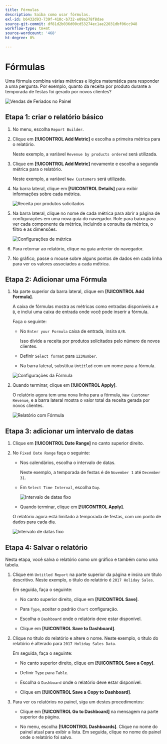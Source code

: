```yaml
---
title: Fórmulas
description: Saiba como usar fórmulas.
exl-id: b6432d93-739f-410c-b732-e09a278f8dae
source-git-commit: df81d2b036d00cd53274ec1ae22031dbf06cc948
workflow-type: tm+mt
source-wordcount: '468'
ht-degree: 0%

---
```


# Fórmulas

Uma fórmula combina várias métricas e lógica matemática para responder a uma pergunta. Por exemplo, quanto da receita por produto durante a temporada de festas foi gerado por novos clientes?

![Vendas de Feriados no Painel](../../assets/magento-bi-report-builder-revenue-by-products-formula-report-holiday-sales-dashboard.png)

## Etapa 1: criar o relatório básico

1. No menu, escolha `Report Builder`.

1. Clique em **[!UICONTROL Add Metric]** e escolha a primeira métrica para o relatório.

   Neste exemplo, a variável `Revenue by products ordered` será utilizada.

1. Clique em **[!UICONTROL Add Metric]** novamente e escolha a segunda métrica para o relatório.

   Neste exemplo, a variável `New Customers` será utilizada.

1. Na barra lateral, clique em **[!UICONTROL Details]** para exibir informações sobre cada métrica.

   ![Receita por produtos solicitados](../../assets/magento-bi-report-builder-revenue-by-products.png)

1. Na barra lateral, clique no nome de cada métrica para abrir a página de configurações em uma nova guia do navegador. Role para baixo para ver cada componente da métrica, incluindo a consulta da métrica, o filtro e as dimensões.

   ![Configurações de métrica](../../assets/magento-bi-report-builder-revenue-by-products-metric-detail.png)

1. Para retornar ao relatório, clique na guia anterior do navegador.

1. No gráfico, passe o mouse sobre alguns pontos de dados em cada linha para ver os valores associados a cada métrica.

## Etapa 2: Adicionar uma Fórmula

1. Na parte superior da barra lateral, clique em **[!UICONTROL Add Formula]**.

   A caixa de fórmulas mostra as métricas como entradas disponíveis `A` e `B`, e inclui uma caixa de entrada onde você pode inserir a fórmula.

   Faça o seguinte:

   * No `Enter your Formula` caixa de entrada, insira `A/B`.

      Isso divide a receita por produtos solicitados pelo número de novos clientes.

   * Definir `Select format` para `123Number`.

   * Na barra lateral, substitua `Untitled` com um nome para a fórmula.

   ![Configurações da Fórmula](../../assets/magento-bi-report-builder-revenue-by-products-add-formula-detail.png)

1. Quando terminar, clique em **[!UICONTROL Apply]**.

   O relatório agora tem uma nova linha para a fórmula, `New Customer Revenue`, e a barra lateral mostra o valor total da receita gerada por novos clientes.

   ![Relatório com Fórmula](../../assets/magento-bi-report-builder-revenue-by-products-formula-report.png)

## Etapa 3: adicionar um intervalo de datas

1. Clique em **[!UICONTROL Date Range]** no canto superior direito.

1. No `Fixed Date Range` faça o seguinte:

   * Nos calendários, escolha o intervalo de datas.

      Neste exemplo, a temporada de festas é de `November 1` até `December 31`.

   * Em `Select Time Interval`, escolha `Day`.

      ![Intervalo de datas fixo](../../assets/magento-bi-report-builder-revenue-by-products-formula-report-fixed-date-range.png)

   * Quando terminar, clique em **[!UICONTROL Apply]**.

   O relatório agora está limitado à temporada de festas, com um ponto de dados para cada dia.

   ![Intervalo de datas fixo](../../assets/magento-bi-report-builder-revenue-by-products-formula-report-fixed-date-range-report.png)

## Etapa 4: Salvar o relatório

Nesta etapa, você salva o relatório como um gráfico e também como uma tabela.

1. Clique em `Untitled Report` na parte superior da página e insira um título descritivo. Neste exemplo, o título do relatório é `2017 Holiday Sales`.

   Em seguida, faça o seguinte:

   * No canto superior direito, clique em **[!UICONTROL Save]**.

   * Para `Type`, aceitar o padrão `Chart` configuração.

   * Escolha o `Dashboard` onde o relatório deve estar disponível.

   * Clique em **[!UICONTROL Save to Dashboard]**.

1. Clique no título do relatório e altere o nome. Neste exemplo, o título do relatório é alterado para `2017 Holiday Sales Data`.

   Em seguida, faça o seguinte:

   * No canto superior direito, clique em **[!UICONTROL Save a Copy]**.

   * Definir `Type` para `Table`.

   * Escolha o `Dashboard` onde o relatório deve estar disponível.

   * Clique em **[!UICONTROL Save a Copy to Dashboard]**.

1. Para ver os relatórios no painel, siga um destes procedimentos:

   * Clique em **[!UICONTROL Go to Dashboard]** na mensagem na parte superior da página.

   * No menu, escolha **[!UICONTROL Dashboards]**. Clique no nome do painel atual para exibir a lista. Em seguida, clique no nome do painel onde o relatório foi salvo.
